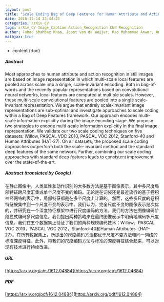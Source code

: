 ```yaml
---
layout: post
title: "Scale Coding Bag of Deep Features for Human Attribute and Action Recognition"
date: 2016-12-14 23:44:23
categories: arXiv_CV
tags: arXiv_CV Image_Caption Action_Recognition CNN Recognition
author: Fahad Shahbaz Khan, Joost van de Weijer, Rao Muhammad Anwer, Andrew D. Bagdanov, Michael Felsberg, Jorma Laaksonen
mathjax: true
---
```


* content
{:toc}

##### Abstract
Most approaches to human attribute and action recognition in still images are based on image representation in which multi-scale local features are pooled across scale into a single, scale-invariant encoding. Both in bag-of-words and the recently popular representations based on convolutional neural networks, local features are computed at multiple scales. However, these multi-scale convolutional features are pooled into a single scale-invariant representation. We argue that entirely scale-invariant image representations are sub-optimal and investigate approaches to scale coding within a Bag of Deep Features framework. Our approach encodes multi-scale information explicitly during the image encoding stage. We propose two strategies to encode multi-scale information explicitly in the final image representation. We validate our two scale coding techniques on five datasets: Willow, PASCAL VOC 2010, PASCAL VOC 2012, Stanford-40 and Human Attributes (HAT-27). On all datasets, the proposed scale coding approaches outperform both the scale-invariant method and the standard deep features of the same network. Further, combining our scale coding approaches with standard deep features leads to consistent improvement over the state-of-the-art.

##### Abstract (translated by Google)
在静止图像中，人类属性和动作识别的大多数方法是基于图像表示，其中多尺度局部特征跨尺度汇集成单个尺度不变的编码。无论是在词袋还是最近流行的基于卷积神经网络的表示中，局部特征都是在多个尺度上计算的。然而，这些多尺度的卷积特征被集中到一个尺度不变的表示中。我们认为，完全尺度不变的图像表示是次优的，并研究在一个深度特征框架中进行尺度编码的方法。我们的方法在图像编码阶段显式编码多尺度信息。我们提出两种策略来在最终图像表示中明确地编码多尺度信息。我们在五个数据集上验证了我们的两种规模编码技术：Willow，PASCAL VOC 2010，PASCAL VOC 2012，Stanford-40和Human Attributes（HAT-27）。在所有数据集上，所提出的尺度编码方法都优于尺度不变方法和同一网络的标准深度特征。此外，将我们的尺度编码方法与标准的深度特征结合起来，可以对现有技术进行持续改进。

##### URL
[https://arxiv.org/abs/1612.04884](https://arxiv.org/abs/1612.04884)

##### PDF
[https://arxiv.org/pdf/1612.04884](https://arxiv.org/pdf/1612.04884)

